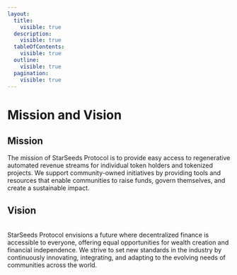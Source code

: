 ```yaml
---
layout:
  title:
    visible: true
  description:
    visible: true
  tableOfContents:
    visible: true
  outline:
    visible: true
  pagination:
    visible: true
---
```


# Mission and Vision

## Mission

The mission of StarSeeds Protocol is to provide easy access to regenerative automated revenue streams for individual token holders and tokenized projects. We support community-owned initiatives by providing tools and resources that enable communities to raise funds, govern themselves, and create a sustainable impact.

## **Vision**&#x20;

\
StarSeeds Protocol envisions a future where decentralized finance is accessible to everyone, offering equal opportunities for wealth creation and financial independence. We strive to set new standards in the industry by continuously innovating, integrating, and adapting to the evolving needs of communities across the world.
